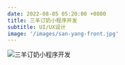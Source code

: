 ```yaml
---
date: 2022-08-05 05:20:00 +0800
title: 三羊订奶小程序开发
subtitle: UI/UX设计
image: '/images/san-yang-front.jpg'
---
```

![三羊订奶小程序开发](/images/san-yang-cn.jpg)